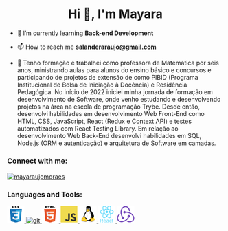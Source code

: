 <h1 align="center">Hi 👋, I'm Mayara</h1>

- 🌱 I’m currently learning **Back-end Development**

- 📫 How to reach me **salanderaraujo@gmail.com**

- 📄 Tenho formação e trabalhei como professora de Matemática por seis anos, ministrando aulas para alunos do ensino básico e concursos e participando de projetos de extensão de como PIBID (Programa Institucional de Bolsa de Iniciação à Docência) e Residência Pedagógica. No início de 2022 iniciei minha jornada de formação em desenvolvimento de Software, onde venho estudando e desenvolvendo projetos na área na escola de programação Trybe. Desde então, desenvolvi habilidades em desenvolvimento Web Front-End como HTML, CSS, JavaScript, React (Redux e Context API) e testes automatizados com React Testing Library. Em relação ao desenvolvimento Web Back-End desenvolvi habilidades em SQL, Node.js (ORM e autenticação) e arquitetura de Software em camadas.

<h3 align="left">Connect with me:</h3>
<p align="left">
<a href="https://linkedin.com/in/mayaraujomoraes" target="blank"><img align="center" src="https://raw.githubusercontent.com/rahuldkjain/github-profile-readme-generator/master/src/images/icons/Social/linked-in-alt.svg" alt="mayaraujomoraes" height="30" width="40" /></a>
</p>

<h3 align="left">Languages and Tools:</h3>
<p align="left"> <a href="https://www.w3schools.com/css/" target="_blank" rel="noreferrer"> <img src="https://raw.githubusercontent.com/devicons/devicon/master/icons/css3/css3-original-wordmark.svg" alt="css3" width="40" height="40"/> </a> <a href="https://git-scm.com/" target="_blank" rel="noreferrer"> <img src="https://www.vectorlogo.zone/logos/git-scm/git-scm-icon.svg" alt="git" width="40" height="40"/> </a> <a href="https://www.w3.org/html/" target="_blank" rel="noreferrer"> <img src="https://raw.githubusercontent.com/devicons/devicon/master/icons/html5/html5-original-wordmark.svg" alt="html5" width="40" height="40"/> </a> <a href="https://developer.mozilla.org/en-US/docs/Web/JavaScript" target="_blank" rel="noreferrer"> <img src="https://raw.githubusercontent.com/devicons/devicon/master/icons/javascript/javascript-original.svg" alt="javascript" width="40" height="40"/> </a> <a href="https://www.linux.org/" target="_blank" rel="noreferrer"> <img src="https://raw.githubusercontent.com/devicons/devicon/master/icons/linux/linux-original.svg" alt="linux" width="40" height="40"/> </a> <a href="https://reactjs.org/" target="_blank" rel="noreferrer"> <img src="https://raw.githubusercontent.com/devicons/devicon/master/icons/react/react-original-wordmark.svg" alt="react" width="40" height="40"/> </a> <a href="https://redux.js.org" target="_blank" rel="noreferrer"> <img src="https://raw.githubusercontent.com/devicons/devicon/master/icons/redux/redux-original.svg" alt="redux" width="40" height="40"/> </a> </p>
